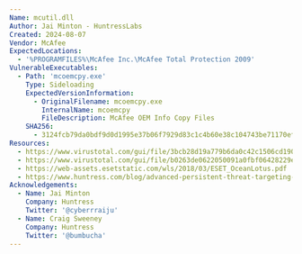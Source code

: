 ```yaml
---
Name: mcutil.dll
Author: Jai Minton - HuntressLabs
Created: 2024-08-07
Vendor: McAfee
ExpectedLocations:
  - '%PROGRAMFILES%\McAfee Inc.\McAfee Total Protection 2009'
VulnerableExecutables:
  - Path: 'mcoemcpy.exe'
    Type: Sideloading
    ExpectedVersionInformation:
      - OriginalFilename: mcoemcpy.exe
        InternalName: mcoemcpy
        FileDescription: McAfee OEM Info Copy Files
    SHA256:
      - 3124fcb79da0bdf9d0d1995e37b06f7929d83c1c4b60e38c104743be71170efe
Resources:
  - https://www.virustotal.com/gui/file/3bcb28d19a779b6da0c42c1506cd1908f9bcceeffff45f572677e032551f9a96/relations
  - https://www.virustotal.com/gui/file/b0263de0622050091a0fbf06428229e5da291b87926ca29c8ee3b01a2a514e4f/detection
  - https://web-assets.esetstatic.com/wls/2018/03/ESET_OceanLotus.pdf
  - https://www.huntress.com/blog/advanced-persistent-threat-targeting-vietnamese-human-rights-defenders
Acknowledgements:
  - Name: Jai Minton
    Company: Huntress
    Twitter: '@cyberrraiju'
  - Name: Craig Sweeney
    Company: Huntress
    Twitter: '@bumbucha'
---
```


